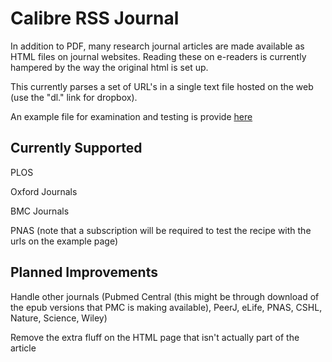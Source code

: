 # Calibre RSS Journal

In addition to PDF, many research journal articles are made available as HTML files on journal websites. Reading these on e-readers is currently hampered by the way the original html is set up.

This currently parses a set of URL's in a single text file hosted on the web (use the "dl." link for dropbox).

An example file for examination and testing is provide [here](http://rmflight.github.io/calibre_rssJournal/testJournals.txt)

## Currently Supported

PLOS

Oxford Journals

BMC Journals

PNAS (note that a subscription will be required to test the recipe with the urls on the example page)

## Planned Improvements

Handle other journals (Pubmed Central (this might be through download of the epub versions that PMC is making available), PeerJ, eLife, PNAS, CSHL, Nature, Science, Wiley)

Remove the extra fluff on the HTML page that isn't actually part of the article
